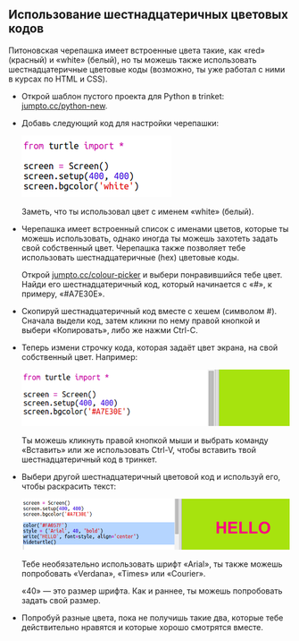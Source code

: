 ## Использование шестнадцатеричных цветовых кодов

Питоновская черепашка имеет встроенные цвета такие, как «red» (красный) и «white» (белый), но ты можешь также использовать шестнадцатеричные цветовые коды (возможно, ты уже работал с ними в курсах по HTML и CSS).

+ Открой шаблон пустого проекта для Python в trinket: <a href="http://jumpto.cc/python-new" target="_blank">jumpto.cc/python-new</a>.

+ Добавь следующий код для настройки черепашки:
    
    ![снимок экрана](images/colourful-setup.png)
    
    Заметь, что ты использовал цвет с именем «white» (белый).

+ Черепашка имеет встроенный список с именами цветов, которые ты можешь использовать, однако иногда ты можешь захотеть задать свой собственный цвет. Черепашка также позволяет тебе использовать шестнадцатеричные (hex) цветовые коды.
    
    Открой <a href="http://jumpto.cc/colour-picker" target="_blank">jumpto.cc/colour-picker</a> и выбери понравившийся тебе цвет. Найди его шестнадцатеричный код, который начинается с «#», к примеру, «#A7E30E».

+ Скопируй шестнадцатеричный код вместе с хешем (символом #). Сначала выдели код, затем кликни по нему правой кнопкой и выбери «Копировать», либо же нажми Ctrl-C.

+ Теперь измени строчку кода, которая задаёт цвет экрана, на свой собственный цвет. Например:
    
    ![снимок экрана](images/colourful-background.png)
    
    Ты можешь кликнуть правой кнопкой мыши и выбрать команду «Вставить» или же использовать Ctrl-V, чтобы вставить твой шестнадцатеричный код в тринкет.

+ Выбери другой шестнадцатеричный цветовой код и используй его, чтобы раскрасить текст:
    
    ![снимок экрана](images/colourful-write.png)
    
    Тебе необязательно использовать шрифт «Arial», ты также можешь попробовать «Verdana», «Times» или «Courier».
    
    «40» — это размер шрифта. Как и раннее, ты можешь попробовать задать свой размер.

+ Попробуй разные цвета, пока не получишь такие два, которые тебе действительно нравятся и которые хорошо смотрятся вместе.